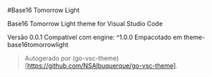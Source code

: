 #Base16 Tomorrow Light

Base16 Tomorrow Light theme for Visual Studio Code

Versão 0.0.1
Compatível com engine: ^1.0.0
Empacotado em theme-base16tomorrowlight

> Autogerado por (go-vsc-theme)[https://github.com/NSAlbuquerque/go-vsc-theme].